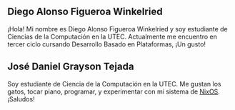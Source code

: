 ## Diego Alonso Figueroa Winkelried

¡Hola! Mi nombre es Diego Alonso Figueroa Winkelried y soy estudiante de Ciencias de la Computación en la UTEC. Actualmente me encuentro en tercer ciclo cursando Desarrollo Basado en Plataformas, ¡Un gusto!

## José Daniel Grayson Tejada

Soy estudiante de Ciencia de la Computación en la UTEC. Me gustan los gatos, tocar piano, programar, y experimentar con mi sistema de [NixOS](https://nixos.org/). ¡Saludos!

